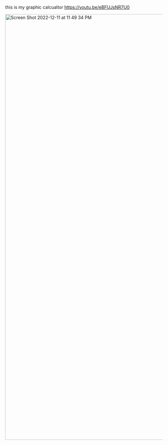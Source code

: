 
this is my graphic calcualtor <https://youtu.be/eBFUJsNR7U0>

<img width="1362" alt="Screen Shot 2022-12-11 at 11 49 34 PM" src="https://user-images.githubusercontent.com/37425542/208334892-ccdbbc07-87e4-4e0d-a8e9-100d7b27fe64.png">
